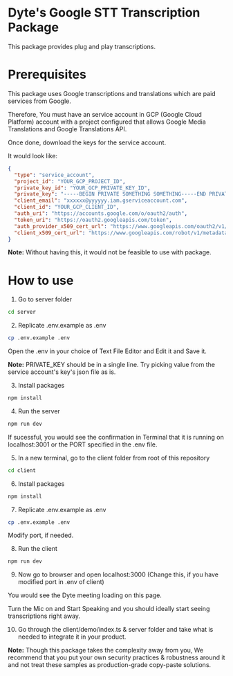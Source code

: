 # Dyte's Google STT Transcription Package

This package provides plug and play transcriptions.

# Prerequisites

This package uses Google transcriptions and translations which are paid services from Google.

Therefore, You must have an service account in GCP (Google Cloud Platform) account with a project configured that allows Google Media Translations and Google Translations API.

Once done, download the keys for the service account.

It would look like:

```json
{
  "type": "service_account",
  "project_id": "YOUR_GCP_PROJECT_ID",
  "private_key_id": "YOUR_GCP_PRIVATE_KEY_ID",
  "private_key": "-----BEGIN PRIVATE SOMETHING SOMETHING-----END PRIVATE KEY-----\n",
  "client_email": "xxxxxx@yyyyyy.iam.gserviceaccount.com",
  "client_id": "YOUR_GCP_CLIENT_ID",
  "auth_uri": "https://accounts.google.com/o/oauth2/auth",
  "token_uri": "https://oauth2.googleapis.com/token",
  "auth_provider_x509_cert_url": "https://www.googleapis.com/oauth2/v1/certs",
  "client_x509_cert_url": "https://www.googleapis.com/robot/v1/metadata/x509/xxxxx%40yyyyy.iam.gserviceaccount.com"
}

```

<b>Note:</b> Without having this, it would not be feasible to use with package.


# How to use

1. Go to server folder
```sh
cd server
```
2. Replicate .env.example as .env
```sh
cp .env.example .env
```

Open the .env in your choice of Text File Editor and Edit it and Save it.

<b>Note:</b> PRIVATE_KEY should be in a single line. Try picking value from the service account's key's json file as is.

3. Install packages
```sh
npm install
```
4. Run the server
```sh
npm run dev
```

If sucessful, you would see the confirmation in Terminal that it is running on localhost:3001 or the PORT specified in the .env file.

5. In a new terminal, go to the client folder from root of this repository

```sh
cd client
```

6. Install packages
```sh
npm install
```

7. Replicate .env.example as .env
```sh
cp .env.example .env
```
Modify port, if needed.

8. Run the client
```sh
npm run dev
```

9. Now go to browser and open localhost:3000 (Change this, if you have modified port in .env of client)

You would see the Dyte meeting loading on this page.

Turn the Mic on and Start Speaking and you should ideally start seeing transcriptions right away.

10. Go through the client/demo/index.ts & server folder and take what is needed to integrate it in your product.

<b>Note:</b> Though this package takes the complexity away from you, We recommend that you put your own security practices & robustness around it and not treat these samples as production-grade copy-paste solutions.


